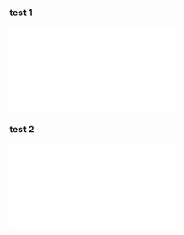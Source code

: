 


### test 1
![Alt](/Users/maddys87/codefellows/401/learning-journal/401/week5ProjectWeek/401-midtermFlowChart.pdf)

### test 2

![Model View Controller](/Users/maddys87/codefellows/401/learning-journal/401/week5ProjectWeek/401-midtermFlowChart.pdf)
